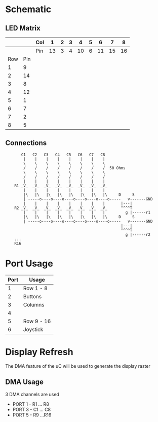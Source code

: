 # Schematic

## LED Matrix


|     |    | Col | 1 | 2 | 3 | 4 | 5 | 6 | 7 | 8 |
|-----|----|-----|---|---|---|---|---|---|---|---|
|     |    | Pin | 13| 3 | 4 | 10| 6 | 11| 15| 16|
| Row | Pin|     |   |   |   |   |   |   |   |   |
|  1  |  9 |     |   |   |   |   |   |   |   |   |
|  2  | 14 |     |   |   |   |   |   |   |   |   |
|  3  |  8 |     |   |   |   |   |   |   |   |   |
|  4  | 12 |     |   |   |   |   |   |   |   |   |
|  5  |  1 |     |   |   |   |   |   |   |   |   |
|  6  |  7 |     |   |   |   |   |   |   |   |   |
|  7  |  2 |     |   |   |   |   |   |   |   |   |
|  8  |  5 |     |   |   |   |   |   |   |   |   |

## Connections

```
       C1   C2   C3   C4   C5   C6   C7   C8 
        |    |    |    |    |    |    |    | 
        \    \    \    \    \    \    \    \ 
        /    /    /    /    /    /    /    /  50 Ohms 
        \    \    \    \    \    \    \    \ 
        /    /    /    /    /    /    /    / 
        |    |    |    |    |    |    |    | 
    R1 _V_  _V_  _V_  _V_  _V_  _V_  _V_  _V_
        |    |    |    |    |    |    |    | 
        |\   |\   |\   |\   |\   |\   |\   |\     D     S
        | -----o----o----o----o----o----o----o-----   v-------GND
        |    |    |    |    |    |    |    |       |---|
    R2 _V_  _V_  _V_  _V_  _V_  _V_  _V_  _V_      ^^^^T
        |    |    |    |    |    |    |    |         g |------r1
        |\   |\   |\   |\   |\   |\   |\   |\     D     S                          
        | -----o----o----o----o----o----o----o-----   v-------GND                             
                                                   |---|                 
                                                   ^^^^T                  
                                                     g |------r2              
    ...                                                        
    R16                                                         
```

# Port Usage

| Port | Usage |
|------|-------|
| 1    | Row 1 - 8 |
| 2    | Buttons   |
| 3    | Columns   |
| 4    |           |
| 5    | Row 9 - 16 |
| 6    | Joystick  |



# Display Refresh

The DMA feature of the uC will be used to generate the display raster

## DMA Usage

3 DMA channels are used

 * PORT 1   -  R1 ... R8
 * PORT 3   -  C1 ... C8
 * PORT 5   -  R9 ...R16




